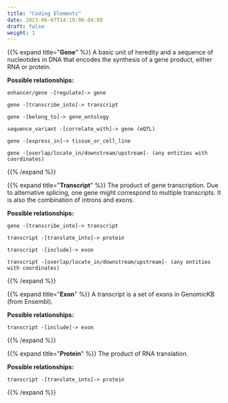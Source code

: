 ```yaml
---
title: "Coding Elements"
date: 2023-06-07T14:19:00-04:00
draft: false
weight: 1
---
```


{{% expand title="**Gene**" %}}
A basic unit of heredity and a sequence of nucleotides in DNA that encodes the synthesis of a gene product, either RNA or protein.

**Possible relationships:**
```
enhancer/gene -[regulate]-> gene

gene -[transcribe_into]-> transcript

gene -[belong_to]-> gene_ontology

sequence_variant -[correlate_with]-> gene (eQTL)

gene -[express_in]-> tissue_or_cell_line

gene -[overlap/locate_in/downstream/upstream]- (any entities with coordinates)
```
{{% /expand %}}

{{% expand title="**Transcript**" %}}
The product of gene transcription. Due to alternative splicing, one gene might correspond to multiple transcripts. It is also the combination of introns and exons.

**Possible relationships:**
```
gene -[transcribe_into]-> transcript

transcript -[translate_into]-> protein

transcript -[include]-> exon

transcript -[overlap/locate_in/downstream/upstream]- (any entities with coordinates)
```
{{% /expand %}}

{{% expand title="**Exon**" %}}
A transcript is a set of exons in GenomicKB (from Ensembl).

**Possible relationships:**
```
transcript -[include]-> exon
```
{{% /expand %}}

{{% expand title="**Protein**" %}}
The product of RNA translation.

**Possible relationships:**
```
transcript -[translate_into]-> protein
```
{{% /expand %}}